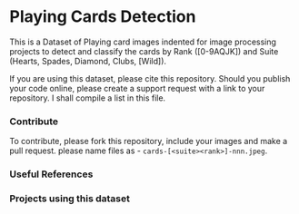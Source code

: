 Playing Cards Detection
========================

This is a Dataset of Playing card images indented for image processing projects to detect and classify the cards by Rank ([0-9AQJK]) and Suite (Hearts, Spades, Diamond, Clubs, [Wild]).

If you are using this dataset, please cite this repository. Should you publish your code online, please create a support request with a link to your repository. I shall compile a list in this file.

### Contribute

To contribute, please fork this repository, include your images and make a pull request. please name files as - `cards-[<suite><rank>]-nnn.jpeg`.

### Useful References

### Projects using this dataset
